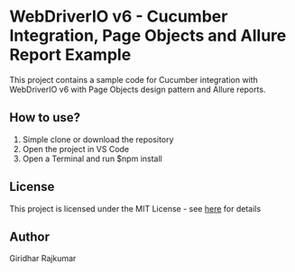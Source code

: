 # WebDriverIO v6 - Cucumber Integration, Page Objects and Allure Report Example

This project contains a sample code for Cucumber integration with WebDriverIO v6 with Page Objects design pattern and Allure reports. 

## How to use?

1. Simple clone or download the repository
2. Open the project in VS Code
3. Open a Terminal and run $npm install

## License

This project is licensed under the MIT License - see [here](https://mit-license.org/) for details

## Author
Giridhar Rajkumar
